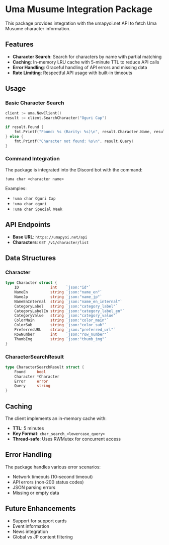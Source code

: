 # Uma Musume Integration Package

This package provides integration with the umapyoi.net API to fetch Uma Musume character information.

## Features

- **Character Search**: Search for characters by name with partial matching
- **Caching**: In-memory LRU cache with 5-minute TTL to reduce API calls
- **Error Handling**: Graceful handling of API errors and missing data
- **Rate Limiting**: Respectful API usage with built-in timeouts

## Usage

### Basic Character Search

```go
client := uma.NewClient()
result := client.SearchCharacter("Oguri Cap")

if result.Found {
    fmt.Printf("Found: %s (Rarity: %s)\n", result.Character.Name, result.Character.Rarity)
} else {
    fmt.Printf("Character not found: %s\n", result.Query)
}
```

### Command Integration

The package is integrated into the Discord bot with the command:

```
!uma char <character name>
```

Examples:
- `!uma char Oguri Cap`
- `!uma char oguri`
- `!uma char Special Week`

## API Endpoints

- **Base URL**: `https://umapyoi.net/api`
- **Characters**: `GET /v1/character/list`

## Data Structures

### Character
```go
type Character struct {
    ID              int    `json:"id"`
    NameEn          string `json:"name_en"`
    NameJp          string `json:"name_jp"`
    NameEnInternal  string `json:"name_en_internal"`
    CategoryLabel   string `json:"category_label"`
    CategoryLabelEn string `json:"category_label_en"`
    CategoryValue   string `json:"category_value"`
    ColorMain       string `json:"color_main"`
    ColorSub        string `json:"color_sub"`
    PreferredURL    string `json:"preferred_url"`
    RowNumber       int    `json:"row_number"`
    ThumbImg        string `json:"thumb_img"`
}
```

### CharacterSearchResult
```go
type CharacterSearchResult struct {
    Found     bool
    Character *Character
    Error     error
    Query     string
}
```

## Caching

The client implements an in-memory cache with:
- **TTL**: 5 minutes
- **Key Format**: `char_search_<lowercase_query>`
- **Thread-safe**: Uses RWMutex for concurrent access

## Error Handling

The package handles various error scenarios:
- Network timeouts (10-second timeout)
- API errors (non-200 status codes)
- JSON parsing errors
- Missing or empty data

## Future Enhancements

- Support for support cards
- Event information
- News integration
- Global vs JP content filtering 